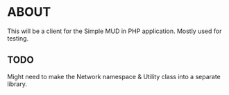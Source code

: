 ABOUT
=====

This will be a client for the Simple MUD in PHP application.
Mostly used for testing.

## TODO

Might need to make the Network namespace & Utility class into a separate library.
